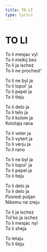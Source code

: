 ```yaml
---
title: TO LI
type: lyrics
---
```


<h1>TO&nbsp;LI</h1>

<section>

To&nbsp;li mesjac vyl\
To&nbsp;li melkij bes\
To&nbsp;li ja&nbsp;ischez\
To&nbsp;li ne&nbsp;prochest'

To&nbsp;li ne&nbsp;byl ja\
To&nbsp;li topol' ja\
To&nbsp;li pepel ja\
To&nbsp;li tleju

To&nbsp;li delo ja\
To&nbsp;li telo ja\
To&nbsp;li kolom ja\
Kolotaja rana

To&nbsp;li veter ja\
To&nbsp;li vytert ja\
To&nbsp;li verju ja\
To&nbsp;li rano

To&nbsp;li ne&nbsp;byl ja\
To&nbsp;li topol' ja\
To&nbsp;li pepel ja\
To&nbsp;li tleju

To&nbsp;li delo ja\
To&nbsp;li delo ja\
Posredi poljan\
Nikomu ne&nbsp;zreju

To&nbsp;li ja&nbsp;ischez\
Tol'ko ja&nbsp;ischez\
To&nbsp;li mesjac nyl\
To&nbsp;li sheja

To&nbsp;letaju\
To&nbsp;li tleju

</section>
